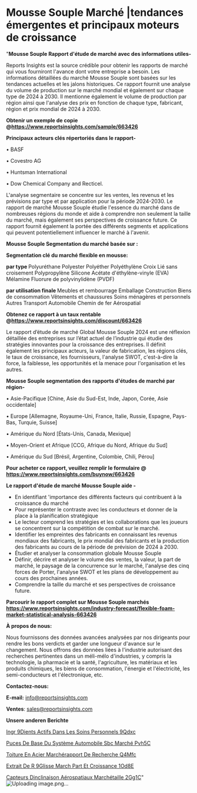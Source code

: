 # Mousse Souple Marché |tendances émergentes et principaux moteurs de croissance

"<strong>Mousse Souple Rapport d'étude de marché avec des informations utiles-</strong>

Reports Insights est la source crédible pour obtenir les rapports de marché qui vous fourniront l'avance dont votre entreprise a besoin. Les informations détaillées du marché Mousse Souple sont basées sur les tendances actuelles et les jalons historiques. Ce rapport fournit une analyse du volume de production sur le marché mondial et également sur chaque type de 2024 à 2030. Il mentionne également le volume de production par région ainsi que l'analyse des prix en fonction de chaque type, fabricant, région et prix mondial de 2024 à 2030.

<strong><b>Obtenir un exemple de copie @</b></strong><a href=https://www.reportsinsights.com/sample/663426><strong><b>https://www.reportsinsights.com/sample/663426</b></strong></a>

<b>Principaux acteurs clés répertoriés dans le rapport-</b>

<b> </b>• BASF

• Covestro AG

• Huntsman International

• Dow Chemical Company and Recticel.

L'analyse segmentaire se concentre sur les ventes, les revenus et les prévisions par type et par application pour la période 2024-2030. Le rapport de marché Mousse Souple étudie l'essence du marché dans de nombreuses régions du monde et aide à comprendre non seulement la taille du marché, mais également ses perspectives de croissance future. Ce rapport fournit également la portée des différents segments et applications qui peuvent potentiellement influencer le marché à l'avenir.

<strong>Mousse Souple Segmentation du marché basée sur :</strong>

<strong> Segmentation clé du marché flexible en mousse: </strong>

<strong> par type </strong>
Polyuréthane
Polyester
Polyéther
Polyéthylène
Croix
Lié sans croisement
Polypropylène
Silicone
Acétate d'éthylène-vinyle (EVA)
Mélamine
Fluorure de polyvinylidène (PVDF)

<strong> par utilisation finale </strong>
Meubles et rembourrage
Emballage
Construction
Biens de consommation
Vêtements et chaussures
Soins ménagères et personnels
Autres
Transport
Automobile
Chemin de fer
Aérospatial

<strong><b>Obtenez ce rapport à un taux rentable @</b></strong><a href=https://www.reportsinsights.com/discount/663426><strong><b>https://www.reportsinsights.com/discount/663426</b></strong></a>

Le rapport d’étude de marché Global Mousse Souple 2024 est une réflexion détaillée des entreprises sur l’état actuel de l’industrie qui étudie des stratégies innovantes pour la croissance des entreprises. Il définit également les principaux acteurs, la valeur de fabrication, les régions clés, le taux de croissance, les fournisseurs, l'analyse SWOT, c'est-à-dire la force, la faiblesse, les opportunités et la menace pour l'organisation et les autres.

<strong>Mousse Souple segmentation des rapports d'études de marché par région-</strong>

• Asie-Pacifique [Chine, Asie du Sud-Est, Inde, Japon, Corée, Asie occidentale]

• Europe [Allemagne, Royaume-Uni, France, Italie, Russie, Espagne, Pays-Bas, Turquie, Suisse]

• Amérique du Nord [États-Unis, Canada, Mexique]

• Moyen-Orient et Afrique [CCG, Afrique du Nord, Afrique du Sud]

• Amérique du Sud [Brésil, Argentine, Colombie, Chili, Pérou]

<strong>Pour acheter ce rapport, veuillez remplir le formulaire @   <a href=https://www.reportsinsights.com/buynow/663426>https://www.reportsinsights.com/buynow/663426</a></strong>

<strong>Le rapport d'étude de marché Mousse Souple aide -</strong>
<ul>
  <li>En identifiant 'importance des différents facteurs qui contribuent à la croissance du marché</li>
  <li>Pour représenter le contraste avec les conducteurs et donner de la place à la planification stratégique</li>
  <li>Le lecteur comprend les stratégies et les collaborations que les joueurs se concentrent sur la compétition de combat sur le marché.</li>
  <li>Identifier les empreintes des fabricants en connaissant les revenus mondiaux des fabricants, le prix mondial des fabricants et la production des fabricants au cours de la période de prévision de 2024 à 2030.</li>
  <li>Étudier et analyser la consommation globale Mousse Souple</li>
  <li>Définir, décrire et analyser le volume des ventes, la valeur, la part de marché, le paysage de la concurrence sur le marché, l'analyse des cinq forces de Porter, l'analyse SWOT et les plans de développement au cours des prochaines années.</li>
  <li>Comprendre la taille du marché et ses perspectives de croissance future.</li>
</ul>

<strong>Parcourir le rapport complet sur Mousse Souple marchés <a href=https://www.reportsinsights.com/industry-forecast/flexible-foam-market-statistical-analysis-663426>https://www.reportsinsights.com/industry-forecast/flexible-foam-market-statistical-analysis-663426</a></strong>

<strong>À propos de nous:</strong>

Nous fournissons des données avancées analysées par nos dirigeants pour rendre les bons verdicts et garder une longueur d'avance sur le changement. Nous offrons des données liées à l'industrie autorisant des recherches pertinentes dans un méli-mélo d'industries, y compris la technologie, la pharmacie et la santé, l'agriculture, les matériaux et les produits chimiques, les biens de consommation, l'énergie et l'électricité, les semi-conducteurs et l'électronique, etc.

<strong>Contactez-nous:</strong>

<strong>E-mail:</strong> <a href=mailto:info@reportsinsights.com>info@reportsinsights.com</a>

<strong>Ventes</strong>: <a href=mailto:sales@reportsinsights.com>sales@reportsinsights.com</a>

<strong>Unsere anderen Berichte</strong>

<a href=https://www.linkedin.com/pulse/ingr%C3%A9dients-actifs-dans-les-soins-personnels-9qdxc/>Ingr 9Dients Actifs Dans Les Soins Personnels 9Qdxc</a>

<a href=https://www.linkedin.com/pulse/puces-de-base-du-système-automobile-sbc-marché-pvh5c/>Puces De Base Du Système Automobile Sbc Marché Pvh5C</a>

<a href=https://www.linkedin.com/pulse/toiture-en-acier-marchérapport-de-recherche-q4mfc/>Toiture En Acier Marchérapport De Recherche Q4Mfc</a>

<a href=https://www.linkedin.com/pulse/extrait-de-r%C3%A9glisse-march%C3%A9-part-et-croissance-1od8e/>Extrait De R 9Glisse March Part Et Croissance 1Od8E</a>

<a href=https://www.linkedin.com/pulse/capteurs-dinclinaison-aérospatiaux-marchétaille-2gg1c/>Capteurs Dinclinaison Aérospatiaux Marchétaille 2Gg1C</a>"
![Uploading image.png…]()
